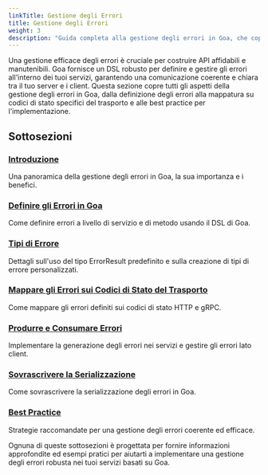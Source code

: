 ```yaml
---
linkTitle: Gestione degli Errori
title: Gestione degli Errori
weight: 3
description: "Guida completa alla gestione degli errori in Goa, che copre la definizione degli errori, la mappatura dei trasporti, i tipi di errore personalizzati e le best practice per costruire API affidabili."
---
```


Una gestione efficace degli errori è cruciale per costruire API affidabili e manutenibili.
Goa fornisce un DSL robusto per definire e gestire gli errori all'interno dei tuoi servizi,
garantendo una comunicazione coerente e chiara tra il tuo server e i client.
Questa sezione copre tutti gli aspetti della gestione degli errori in Goa, dalla definizione degli errori
alla mappatura su codici di stato specifici del trasporto e alle best practice per
l'implementazione.

## Sottosezioni

### [Introduzione](./1-introduction)
Una panoramica della gestione degli errori in Goa, la sua importanza e i benefici.

### [Definire gli Errori in Goa](./2-defining-errors)
Come definire errori a livello di servizio e di metodo usando il DSL di Goa.

### [Tipi di Errore](./3-error-types)
Dettagli sull'uso del tipo ErrorResult predefinito e sulla creazione di tipi di errore personalizzati.

### [Mappare gli Errori sui Codici di Stato del Trasporto](./4-mapping-errors)
Come mappare gli errori definiti sui codici di stato HTTP e gRPC.

### [Produrre e Consumare Errori](./5-producing-consuming)
Implementare la generazione degli errori nei servizi e gestire gli errori lato client.

### [Sovrascrivere la Serializzazione](./6-overriding-serialization)
Come sovrascrivere la serializzazione degli errori in Goa.

### [Best Practice](./7-best-practices)
Strategie raccomandate per una gestione degli errori coerente ed efficace.

Ognuna di queste sottosezioni è progettata per fornire informazioni approfondite ed
esempi pratici per aiutarti a implementare una gestione degli errori robusta nei tuoi servizi
basati su Goa. 
